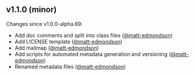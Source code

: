 ## v1.1.0 (minor)

Changes since v1.0.0-alpha.69:

- Add doc comments and split into class files ([@matt-edmondson](https://github.com/matt-edmondson))
- Add LICENSE template ([@matt-edmondson](https://github.com/matt-edmondson))
- Add mailmap ([@matt-edmondson](https://github.com/matt-edmondson))
- Add scripts for automated metadata generation and versioning ([@matt-edmondson](https://github.com/matt-edmondson))
- Renamed metadata files ([@matt-edmondson](https://github.com/matt-edmondson))


